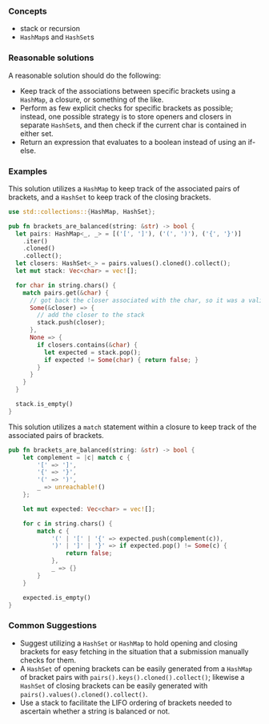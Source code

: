 ### Concepts

- stack or recursion
- `HashMap`s and `HashSet`s

### Reasonable solutions

A reasonable solution should do the following:

- Keep track of the associations between specific brackets using a `HashMap`, a closure, or something of the like. 
- Perform as few explicit checks for specific brackets as possible; instead, one possible strategy is to store openers and closers in separate `HashSet`s, and then check if the current char is contained in either set. 
- Return an expression that evaluates to a boolean instead of using an if-else. 

### Examples

This solution utilizes a `HashMap` to keep track of the associated pairs of brackets, and a `HashSet` to keep track of the closing brackets. 
```rust
use std::collections::{HashMap, HashSet};

pub fn brackets_are_balanced(string: &str) -> bool {
  let pairs: HashMap<_, _> = [('[', ']'), ('(', ')'), ('{', '}')]
    .iter()
    .cloned()
    .collect();
  let closers: HashSet<_> = pairs.values().cloned().collect();
  let mut stack: Vec<char> = vec![];

  for char in string.chars() {
    match pairs.get(&char) {
      // got back the closer associated with the char, so it was a valid opener
      Some(&closer) => {
        // add the closer to the stack
        stack.push(closer);
      },
      None => {
        if closers.contains(&char) {
          let expected = stack.pop();
          if expected != Some(char) { return false; }
        }
      }
    }
  }

  stack.is_empty()
}
```

This solution utilizes a `match` statement within a closure to keep track of the associated pairs of brackets.
```rust
pub fn brackets_are_balanced(string: &str) -> bool {
    let complement = |c| match c {
        '[' => ']',
        '{' => '}',
        '(' => ')',
        _ => unreachable!()
    };

    let mut expected: Vec<char> = vec![];

    for c in string.chars() {
        match c {
            '(' | '[' | '{' => expected.push(complement(c)),
            ')' | ']' | '}' => if expected.pop() != Some(c) {
                return false;
            },
            _ => {}
        }
    }

    expected.is_empty()
}
```

### Common Suggestions

- Suggest utilizing a `HashSet` or `HashMap` to hold opening and closing brackets for easy fetching in the situation that a submission manually checks for them. 
- A `HashSet` of opening brackets can be easily generated from a `HashMap` of bracket pairs with `pairs().keys().cloned().collect()`; likewise a `HashSet` of closing brackets can be easily generated with `pairs().values().cloned().collect()`. 
- Use a stack to facilitate the LIFO ordering of brackets needed to ascertain whether a string is balanced or not.
